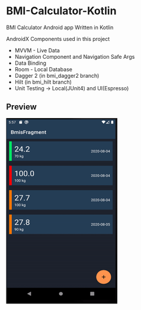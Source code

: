 # BMI-Calculator-Kotlin
BMI Calculator Android app Written in Kotlin

AndroidX Components used in this project
* MVVM - Live Data
* Navigation Component and Navigation Safe Args
* Data Binding
* Room - Local Database
* Dagger 2 (in bmi_dagger2 branch)
* Hilt (in bmi_hilt branch)
* Unit Testing -> Local(JUnit4) and UI(Espresso) 


## Preview

<img src="https://github.com/kshadep7/BMI-Calculator-Kotlin/blob/master/app/src/main/res/asset/demo.gif" width="300" height = "500"/>
